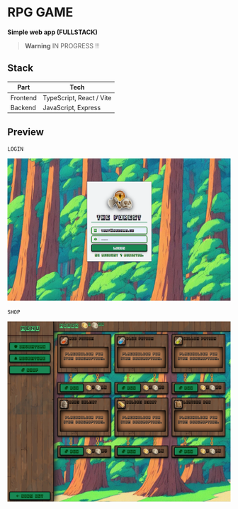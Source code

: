
# RPG GAME
**Simple web app (FULLSTACK)**

> __Warning__ IN PROGRESS !!

## Stack

| Part | Tech|
| ------ | ------ |
| Frontend| TypeScript, React / Vite |
| Backend| JavaScript, Express |

## Preview
```
LOGIN
```
![rpg](rpg.png)
```
SHOP
```
![shop](shop.png)
```
